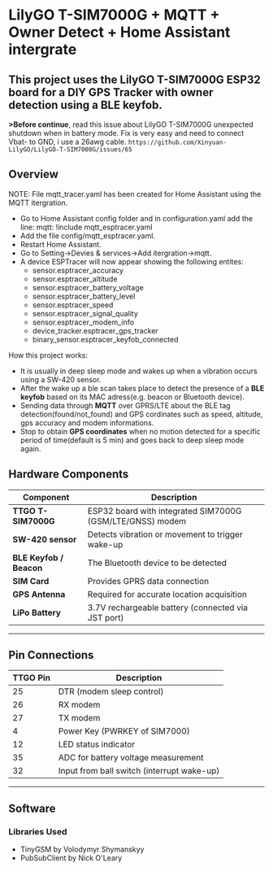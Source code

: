 # LilyGO T-SIM7000G + MQTT + Owner Detect + Home Assistant intergrate
## This project uses the LilyGO T-SIM7000G ESP32 board for a DIY GPS Tracker with owner detection using a BLE keyfob.

**>Before continue**, read this issue about LilyGO T-SIM7000G unexpected shutdown when in battery mode.
Fix is very easy and need to connect Vbat- to GND, i use a 26awg cable.
`https://github.com/Xinyuan-LilyGO/LilyGO-T-SIM7000G/issues/65`

## Overview
NOTE: File mqtt_tracer.yaml has been created for Home Assistant using the MQTT itergration. 
- Go to Home Assistant config folder and in configuration.yaml add the line: mqtt: !include mqtt_esptracer.yaml
- Add the file config/mqtt_esptracer.yaml.
- Restart Home Assistant.
- Go to Setting->Devies & services->Add itergration->mqtt.
- A device ESPTracer will now appear showing the following entites: 
    - sensor.esptracer_accuracy
    - sensor.esptracer_altitude
    - sensor.esptracer_battery_voltage
    - sensor.esptracer_battery_level
    - sensor.esptracer_speed
    - sensor.esptracer_signal_quality
    - sensor.esptracer_modem_info
    - device_tracker.esptracer_gps_tracker
    - binary_sensor.esptracer_keyfob_connected

How this project works:
- It is usually in deep sleep mode and wakes up when a vibration occurs using a SW-420 sensor.
- After the wake up a ble scan takes place to detect the presence of a **BLE keyfob** based on its MAC adress(e.g. beacon or Bluetooth device).
- Sending data through **MQTT** over GPRS/LTE about the BLE tag detection(found/not_found) and GPS cordinates such as speed, altitude, gps accuracy and modem informations.
- Stop to obtain **GPS coordinates** when no motion detected for a specific period of time(default is 5 min) and goes back to deep sleep mode again.


## Hardware Components

| Component | Description |
|------------|-------------|
| **TTGO T-SIM7000G** | ESP32 board with integrated SIM7000G (GSM/LTE/GNSS) modem |
| **SW-420 sensor** | Detects vibration or movement to trigger wake-up |
| **BLE Keyfob / Beacon** | The Bluetooth device to be detected |
| **SIM Card** | Provides GPRS data connection |
| **GPS Antenna** | Required for accurate location acquisition |
| **LiPo Battery** | 3.7V rechargeable battery (connected via JST port) |

---

## Pin Connections

| TTGO Pin | Description |
|-----------|-------------|
| 25 | DTR (modem sleep control) |
| 26 | RX modem |
| 27 | TX modem |
| 4  | Power Key (PWRKEY of SIM7000) |
| 12 | LED status indicator |
| 35 | ADC for battery voltage measurement |
| 32 | Input from ball switch (interrupt wake-up) |

---

## Software

### Libraries Used

- TinyGSM by Volodymyr Shymanskyy
- PubSubClient by Nick O'Leary

